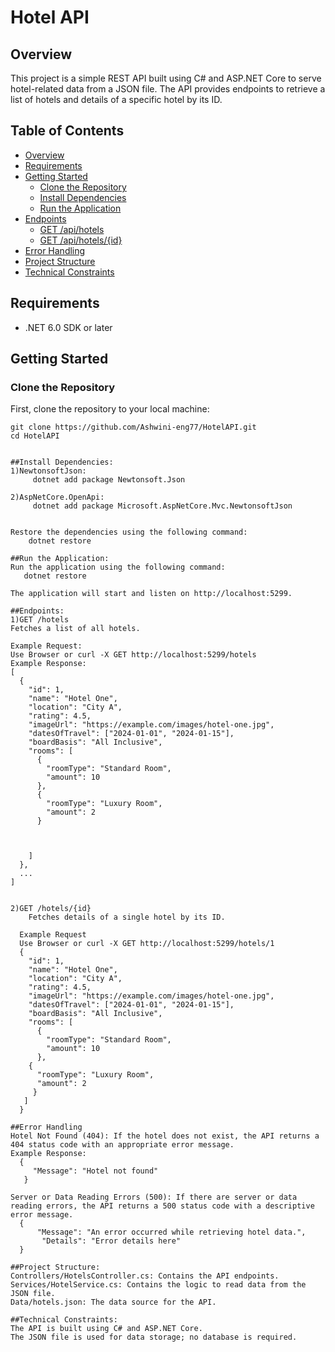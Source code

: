 


# Hotel API

## Overview
This project is a simple REST API built using C# and ASP.NET Core to serve hotel-related data from a JSON file. The API provides endpoints to retrieve a list of hotels and details of a specific hotel by its ID.

## Table of Contents
- [Overview](#overview)
- [Requirements](#requirements)
- [Getting Started](#getting-started)
  - [Clone the Repository](#clone-the-repository)
  - [Install Dependencies](#install-dependencies)
  - [Run the Application](#run-the-application)
- [Endpoints](#endpoints)
  - [GET /api/hotels](#get-apihotels)
  - [GET /api/hotels/{id}](#get-apihotelsid)
- [Error Handling](#error-handling)
- [Project Structure](#project-structure)
- [Technical Constraints](#technical-constraints)


## Requirements
- .NET 6.0 SDK or later

## Getting Started

### Clone the Repository
First, clone the repository to your local machine:

```bash/terminal
git clone https://github.com/Ashwini-eng77/HotelAPI.git
cd HotelAPI


##Install Dependencies:
1)NewtonsoftJson:
     dotnet add package Newtonsoft.Json

2)AspNetCore.OpenApi:
     dotnet add package Microsoft.AspNetCore.Mvc.NewtonsoftJson

   
Restore the dependencies using the following command:
    dotnet restore

##Run the Application:
Run the application using the following command:
   dotnet restore

The application will start and listen on http://localhost:5299.

##Endpoints:
1)GET /hotels
Fetches a list of all hotels.

Example Request:
Use Browser or curl -X GET http://localhost:5299/hotels
Example Response:
[
  {
    "id": 1,
    "name": "Hotel One",
    "location": "City A",
    "rating": 4.5,
    "imageUrl": "https://example.com/images/hotel-one.jpg",
    "datesOfTravel": ["2024-01-01", "2024-01-15"],
    "boardBasis": "All Inclusive",
    "rooms": [
      {
        "roomType": "Standard Room",
        "amount": 10
      },
      {
        "roomType": "Luxury Room",
        "amount": 2
      }



    ]
  },
  ...
]


2)GET /hotels/{id}
    Fetches details of a single hotel by its ID.

  Example Request
  Use Browser or curl -X GET http://localhost:5299/hotels/1
  {
    "id": 1,
    "name": "Hotel One",
    "location": "City A",
    "rating": 4.5,
    "imageUrl": "https://example.com/images/hotel-one.jpg",
    "datesOfTravel": ["2024-01-01", "2024-01-15"],
    "boardBasis": "All Inclusive",
    "rooms": [
      {
        "roomType": "Standard Room",
        "amount": 10
      },
    {
      "roomType": "Luxury Room",
      "amount": 2
     }
   ]
  }

##Error Handling
Hotel Not Found (404): If the hotel does not exist, the API returns a 404 status code with an appropriate error message.
Example Response:
  {
     "Message": "Hotel not found"
   }

Server or Data Reading Errors (500): If there are server or data reading errors, the API returns a 500 status code with a descriptive error message.
  {
      "Message": "An error occurred while retrieving hotel data.",
       "Details": "Error details here"
  }

##Project Structure:
Controllers/HotelsController.cs: Contains the API endpoints.
Services/HotelService.cs: Contains the logic to read data from the JSON file.
Data/hotels.json: The data source for the API.

##Technical Constraints:
The API is built using C# and ASP.NET Core.
The JSON file is used for data storage; no database is required.



